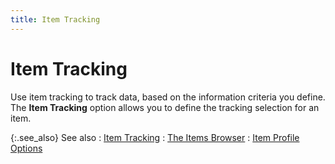 ```yaml
---
title: Item Tracking
---
```


# Item Tracking


Use item tracking to track data, based on the information criteria you  define. The **Item Tracking** option  allows you to define the tracking selection for an item.


{:.see_also}
See also
: [Item  Tracking]({{site.ct_chm}}/item-tracking/track_an_item.html)
: [The Items Browser]({{site.mi_baseurl}}/the-items-browser/the_items_explorer.html)
: [Item Profile  Options]({{site.mi_baseurl}}/item-profile-options/item_profile_options.html)
